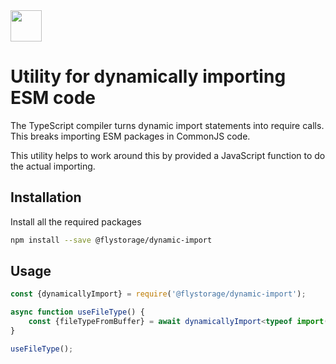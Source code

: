 <img src="https://raw.githubusercontent.com/duna-oss/flystorage/main/flystorage.svg" width="50px" height="50px" />

# Utility for dynamically importing ESM code

The TypeScript compiler turns dynamic import statements into require calls. This breaks importing
ESM packages in CommonJS code.

This utility helps to work around this by provided a JavaScript function to do the actual importing.  

## Installation

Install all the required packages

```bash
npm install --save @flystorage/dynamic-import
```

## Usage

```typescript
const {dynamicallyImport} = require('@flystorage/dynamic-import');

async function useFileType() {
    const {fileTypeFromBuffer} = await dynamicallyImport<typeof import('file-type')>('file-type');
}

useFileType();
```
